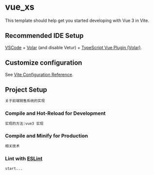 # vue_xs

This template should help get you started developing with Vue 3 in Vite.

## Recommended IDE Setup

[VSCode](https://code.visualstudio.com/) + [Volar](https://marketplace.visualstudio.com/items?itemName=Vue.volar) (and disable Vetur) + [TypeScript Vue Plugin (Volar)](https://marketplace.visualstudio.com/items?itemName=Vue.vscode-typescript-vue-plugin).

## Customize configuration

See [Vite Configuration Reference](https://vitejs.dev/config/).

## Project Setup

```sh
关于前端销售系统的实现
```

### Compile and Hot-Reload for Development

```sh
实现的方法:vue3 实现
```

### Compile and Minify for Production

```sh
相关技术
```

### Lint with [ESLint](https://eslint.org/)

```sh
start...
```
